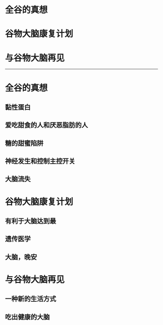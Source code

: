 # 全谷的真想
# 谷物大脑康复计划
# 与谷物大脑再见

***

# 全谷的真想
## 黏性蛋白
## 爱吃甜食的人和厌恶脂肪的人
## 糖的甜蜜陷阱
## 神经发生和控制主控开关
## 大脑流失

# 谷物大脑康复计划
## 有利于大脑达到最
## 遗传医学
## 大脑，晚安

# 与谷物大脑再见
## 一种新的生活方式
## 吃出健康的大脑